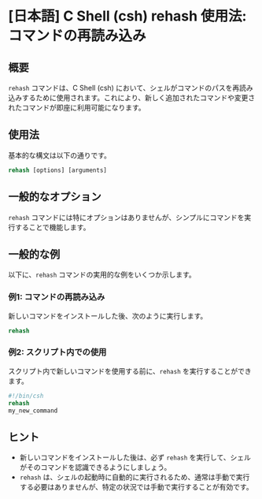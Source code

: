 # [日本語] C Shell (csh) rehash 使用法: コマンドの再読み込み

## 概要
`rehash` コマンドは、C Shell (csh) において、シェルがコマンドのパスを再読み込みするために使用されます。これにより、新しく追加されたコマンドや変更されたコマンドが即座に利用可能になります。

## 使用法
基本的な構文は以下の通りです。

```csh
rehash [options] [arguments]
```

## 一般的なオプション
`rehash` コマンドには特にオプションはありませんが、シンプルにコマンドを実行することで機能します。

## 一般的な例
以下に、`rehash` コマンドの実用的な例をいくつか示します。

### 例1: コマンドの再読み込み
新しいコマンドをインストールした後、次のように実行します。

```csh
rehash
```

### 例2: スクリプト内での使用
スクリプト内で新しいコマンドを使用する前に、`rehash` を実行することができます。

```csh
#!/bin/csh
rehash
my_new_command
```

## ヒント
- 新しいコマンドをインストールした後は、必ず `rehash` を実行して、シェルがそのコマンドを認識できるようにしましょう。
- `rehash` は、シェルの起動時に自動的に実行されるため、通常は手動で実行する必要はありませんが、特定の状況では手動で実行することが有効です。